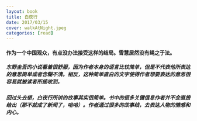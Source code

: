 ```yaml
---
layout: book
title: 白夜行
date: 2017/03/15
cover: walkAtNight.jpeg
categories: [read]
---
```


#### 作为一个中国观众，有点没办法接受这样的结局。雪慧居然没有绳之于法。
##### 东野圭吾的小说看着很舒服，因为作者本身的语言比较简单，但是不代表他所表达的意思简单或者含糊不清。相反，这种简单直白的文字使得作者想要表达的意思很容易就被读者所接收到。

##### 回过头去想，白夜行所讲的故事其实很简单。书中的很多关键信息作者并不会直接给出（那不就成了新闻了，哈哈）。作者通过很多的故事线，去表达人物的情感和内心。